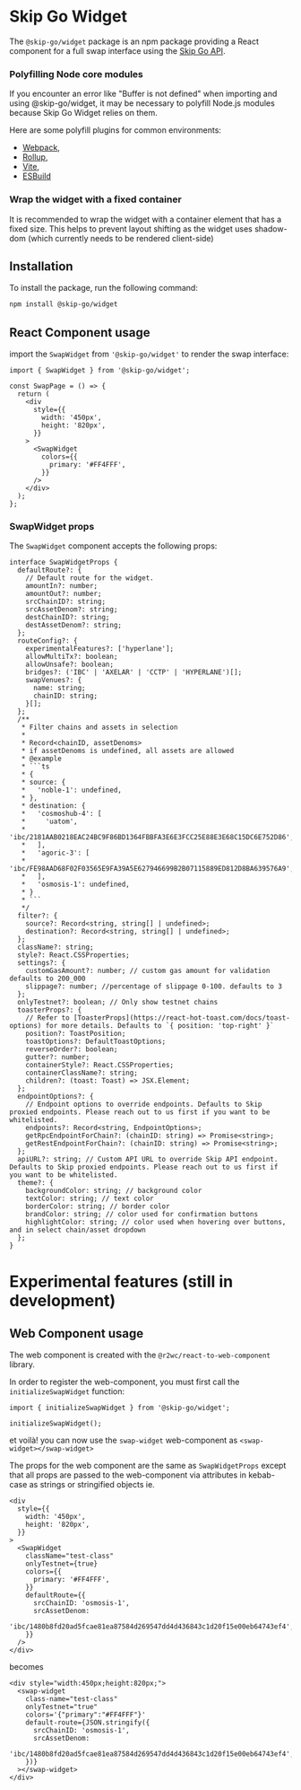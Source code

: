 # Skip Go Widget

The `@skip-go/widget` package is an npm package providing a React component for a full swap interface using the [Skip Go API](https://skip.build/).

### Polyfilling Node core modules

If you encounter an error like "Buffer is not defined" when importing and using @skip-go/widget, it may be necessary to polyfill Node.js modules because Skip Go Widget relies on them.

Here are some polyfill plugins for common environments:

- [Webpack](https://www.npmjs.com/package/node-polyfill-webpack-plugin),
- [Rollup](https://www.npmjs.com/package/rollup-plugin-polyfill-node),
- [Vite](https://www.npmjs.com/package/vite-plugin-node-polyfills),
- [ESBuild](https://www.npmjs.com/package/esbuild-plugins-node-modules-polyfill)

### Wrap the widget with a fixed container

It is recommended to wrap the widget with a container element that has a fixed size. This helps to prevent layout shifting as the widget uses shadow-dom (which currently needs to be rendered client-side)

## Installation

To install the package, run the following command:

```bash
npm install @skip-go/widget
```

## React Component usage

import the `SwapWidget` from `'@skip-go/widget'` to render the swap interface:

```tsx
import { SwapWidget } from '@skip-go/widget';

const SwapPage = () => {
  return (
    <div
      style={{
        width: '450px',
        height: '820px',
      }}
    >
      <SwapWidget
        colors={{
          primary: '#FF4FFF',
        }}
      />
    </div>
  );
};
```

### SwapWidget props

The `SwapWidget` component accepts the following props:

````tsx
interface SwapWidgetProps {
  defaultRoute?: {
    // Default route for the widget.
    amountIn?: number;
    amountOut?: number;
    srcChainID?: string;
    srcAssetDenom?: string;
    destChainID?: string;
    destAssetDenom?: string;
  };
  routeConfig?: {
    experimentalFeatures?: ['hyperlane'];
    allowMultiTx?: boolean;
    allowUnsafe?: boolean;
    bridges?: ('IBC' | 'AXELAR' | 'CCTP' | 'HYPERLANE')[];
    swapVenues?: {
      name: string;
      chainID: string;
    }[];
  };
  /**
   * Filter chains and assets in selection
   *
   * Record<chainID, assetDenoms>
   * if assetDenoms is undefined, all assets are allowed
   * @example
   * ```ts
   * {
   * source: {
   *   'noble-1': undefined,
   * },
   * destination: {
   *   'cosmoshub-4': [
   *     'uatom',
   *     'ibc/2181AAB0218EAC24BC9F86BD1364FBBFA3E6E3FCC25E88E3E68C15DC6E752D86',
   *   ],
   *   'agoric-3': [
   *     'ibc/FE98AAD68F02F03565E9FA39A5E627946699B2B07115889ED812D8BA639576A9',
   *   ],
   *   'osmosis-1': undefined,
   * }
   * ```
   */
  filter?: {
    source?: Record<string, string[] | undefined>;
    destination?: Record<string, string[] | undefined>;
  };
  className?: string;
  style?: React.CSSProperties;
  settings?: {
    customGasAmount?: number; // custom gas amount for validation defaults to 200_000
    slippage?: number; //percentage of slippage 0-100. defaults to 3
  };
  onlyTestnet?: boolean; // Only show testnet chains
  toasterProps?: {
    // Refer to [ToasterProps](https://react-hot-toast.com/docs/toast-options) for more details. Defaults to `{ position: 'top-right' }`
    position?: ToastPosition;
    toastOptions?: DefaultToastOptions;
    reverseOrder?: boolean;
    gutter?: number;
    containerStyle?: React.CSSProperties;
    containerClassName?: string;
    children?: (toast: Toast) => JSX.Element;
  };
  endpointOptions?: {
    // Endpoint options to override endpoints. Defaults to Skip proxied endpoints. Please reach out to us first if you want to be whitelisted.
    endpoints?: Record<string, EndpointOptions>;
    getRpcEndpointForChain?: (chainID: string) => Promise<string>;
    getRestEndpointForChain?: (chainID: string) => Promise<string>;
  };
  apiURL?: string; // Custom API URL to override Skip API endpoint. Defaults to Skip proxied endpoints. Please reach out to us first if you want to be whitelisted.
  theme?: {
    backgroundColor: string; // background color
    textColor: string; // text color
    borderColor: string; // border color
    brandColor: string; // color used for confirmation buttons
    highlightColor: string; // color used when hovering over buttons, and in select chain/asset dropdown
  };
}
````

# Experimental features (still in development)

## Web Component usage

The web component is created with the `@r2wc/react-to-web-component` library.

In order to register the web-component, you must first call the `initializeSwapWidget` function:

```tsx
import { initializeSwapWidget } from '@skip-go/widget';

initializeSwapWidget();
```

et voilà! you can now use the `swap-widget` web-component as `<swap-widget></swap-widget>`

The props for the web component are the same as `SwapWidgetProps` except that all props
are passed to the web-component via attributes in kebab-case as strings or stringified objects ie.

```tsx
<div
  style={{
    width: '450px',
    height: '820px',
  }}
>
  <SwapWidget
    className="test-class"
    onlyTestnet={true}
    colors={{
      primary: '#FF4FFF',
    }}
    defaultRoute={{
      srcChainID: 'osmosis-1',
      srcAssetDenom:
        'ibc/1480b8fd20ad5fcae81ea87584d269547dd4d436843c1d20f15e00eb64743ef4',
    }}
  />
</div>
```

becomes

```tsx
<div style="width:450px;height:820px;">
  <swap-widget
    class-name="test-class"
    onlyTestnet="true"
    colors='{"primary":"#FF4FFF"}'
    default-route={JSON.stringify({
      srcChainID: 'osmosis-1',
      srcAssetDenom:
        'ibc/1480b8fd20ad5fcae81ea87584d269547dd4d436843c1d20f15e00eb64743ef4',
    })}
  ></swap-widget>
</div>
```
